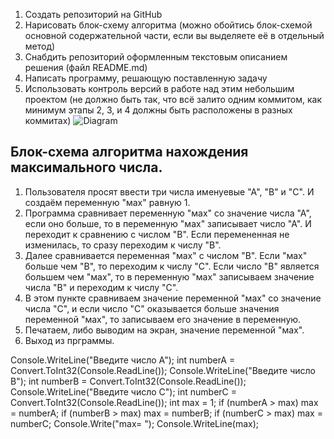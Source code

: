 1. Создать репозиторий на GitHub
2. Нарисовать блок-схему алгоритма (можно обойтись блок-схемой основной содержательной части, если вы выделяете её в отдельный метод)
3. Снабдить репозиторий оформленным текстовым описанием решения (файл README.md)
4. Написать программу, решающую поставленную задачу
5. Использовать контроль версий в работе над этим небольшим проектом (не должно быть так, что всё залито одним коммитом, как минимум этапы 2, 3, и 4 должны быть расположены в разных коммитах)
![Diagram](https://user-images.githubusercontent.com/116267719/209050660-dd1e62cf-b562-4fb2-a907-544a2a31f50d.jpg)


## Блок-схема алгоритма нахождения максимального числа.

1. Пользователя просят ввести три числа именуевые "А", "В" и "С". И создаём переменную "мах" равную 1.
2. Программа сравнивает переменную "мах" со значение числа "А", если оно больше, то в переменную "мах" записывает число "А". И переходит к сравнению с числом "В". Если перемененная не изменилась, то сразу переходим к числу "В".
3. Далее сравнивается переменная "мах" с числом "В". Если "мах" больше чем "В", то переходим к числу "С". Если число "В" является большем чем "мах", то в переменную "мах" записываем значение числа "В" и переходим к числу "С".
4. В этом пункте сравниваем  значение переменной "мах" со значение числа "С", и если число "С" оказывается больше значения переменной "мах", то записываем его значение в переменную.
5. Печатаем, либо выводим на экран, значение переменной "мах".
6. Выход из прграммы.

Console.WriteLine("Введите число A");
int numberA = Convert.ToInt32(Console.ReadLine());
Console.WriteLine("Введите число B");
int numberB = Convert.ToInt32(Console.ReadLine());
Console.WriteLine("Введите число C");
int numberC = Convert.ToInt32(Console.ReadLine());
int max = 1;
if (numberA > max) max = numberA;
if (numberB > max) max = numberB;
if (numberC > max) max = numberC;
Console.Write("max= ");
Console.WriteLine(max);